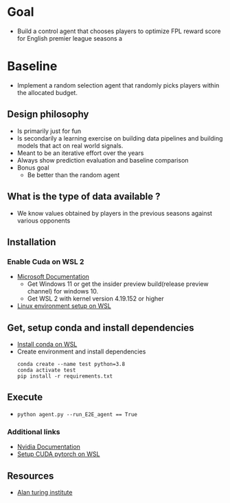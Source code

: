 # Goal
- Build a control agent that chooses players to optimize FPL reward score for English premier league seasons
a
# Baseline
- Implement a random selection agent that randomly picks players within the allocated budget. 

## Design philosophy
- Is primarily just for fun
- Is secondarily a learning exercise on building data pipelines and building models that act on real world signals. 
- Meant to be an iterative effort over the years
- Always show prediction evaluation and baseline comparison
- Bonus goal
  - Be better than the random agent

## What is the type of data available ?
- We know values obtained by players in the previous seasons against various opponents



## Installation
### Enable Cuda on WSL 2 
- [Microsoft Documentation](https://docs.microsoft.com/en-us/windows/ai/directml/gpu-cuda-in-wsl)
  - Get Windows 11 or get the insider preview build(release preview channel) for windows 10. 
  - Get WSL 2 with kernel version 4.19.152 or higher
- [Linux environment setup on WSL](https://gist.github.com/xinzhel/6eee594f22cf6b95910dc67c40c21b94)

## Get, setup conda and install dependencies
- [Install conda on WSL](https://gist.github.com/kauffmanes/5e74916617f9993bc3479f401dfec7da)
- Create environment and install dependencies
  ```
  conda create --name test python=3.8
  conda activate test
  pip install -r requirements.txt
  ```

## Execute
- `python agent.py --run_E2E_agent == True`

### Additional links
- [Nvidia Documentation](https://docs.nvidia.com/cuda/wsl-user-guide/index.html)
- [Setup CUDA pytorch on WSL](https://christianjmills.com/Using-PyTorch-with-CUDA-on-WSL2/)



## Resources
- [Alan turing institute](https://github.com/alan-turing-institute/AIrsenal)